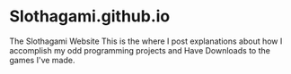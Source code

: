 # Slothagami.github.io
The Slothagami Website
This is the where I post explanations about how I accomplish my odd programming projects and Have Downloads to the games I've made.
